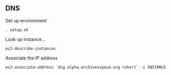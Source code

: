 DNS
---

Set up environment
```
. setup.sh
```
Look up instance...

```
ec2-describe-instances 
```
  

Associate the IP address

```
ec2-associate-address `dig alpha.archivesspace.org +short` -i INSTANCE
```
  
